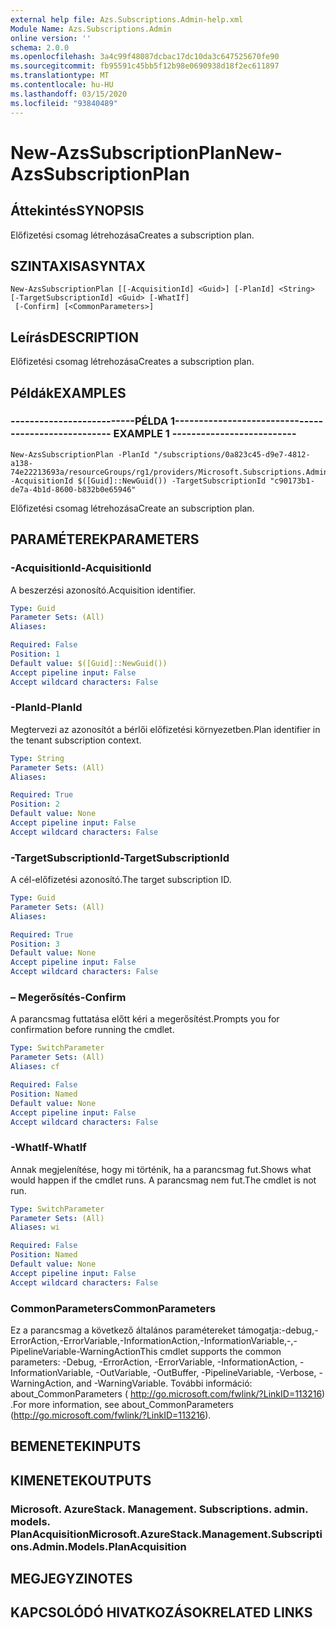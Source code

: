 ```yaml
---
external help file: Azs.Subscriptions.Admin-help.xml
Module Name: Azs.Subscriptions.Admin
online version: ''
schema: 2.0.0
ms.openlocfilehash: 3a4c99f48087dcbac17dc10da3c647525670fe90
ms.sourcegitcommit: fb95591c45bb5f12b98e0690938d18f2ec611897
ms.translationtype: MT
ms.contentlocale: hu-HU
ms.lasthandoff: 03/15/2020
ms.locfileid: "93840489"
---
```

# <span data-ttu-id="5299e-101">New-AzsSubscriptionPlan</span><span class="sxs-lookup"><span data-stu-id="5299e-101">New-AzsSubscriptionPlan</span></span>

## <span data-ttu-id="5299e-102">Áttekintés</span><span class="sxs-lookup"><span data-stu-id="5299e-102">SYNOPSIS</span></span>
<span data-ttu-id="5299e-103">Előfizetési csomag létrehozása</span><span class="sxs-lookup"><span data-stu-id="5299e-103">Creates a subscription plan.</span></span>

## <span data-ttu-id="5299e-104">SZINTAXISA</span><span class="sxs-lookup"><span data-stu-id="5299e-104">SYNTAX</span></span>

```
New-AzsSubscriptionPlan [[-AcquisitionId] <Guid>] [-PlanId] <String> [-TargetSubscriptionId] <Guid> [-WhatIf]
 [-Confirm] [<CommonParameters>]
```

## <span data-ttu-id="5299e-105">Leírás</span><span class="sxs-lookup"><span data-stu-id="5299e-105">DESCRIPTION</span></span>
<span data-ttu-id="5299e-106">Előfizetési csomag létrehozása</span><span class="sxs-lookup"><span data-stu-id="5299e-106">Creates a subscription plan.</span></span>

## <span data-ttu-id="5299e-107">Példák</span><span class="sxs-lookup"><span data-stu-id="5299e-107">EXAMPLES</span></span>

### <span data-ttu-id="5299e-108">--------------------------PÉLDA 1--------------------------</span><span class="sxs-lookup"><span data-stu-id="5299e-108">-------------------------- EXAMPLE 1 --------------------------</span></span>
```
New-AzsSubscriptionPlan -PlanId "/subscriptions/0a823c45-d9e7-4812-a138-74e22213693a/resourceGroups/rg1/providers/Microsoft.Subscriptions.Admin/plans/plan1" -AcquisitionId $([Guid]::NewGuid()) -TargetSubscriptionId "c90173b1-de7a-4b1d-8600-b832b0e65946"
```

<span data-ttu-id="5299e-109">Előfizetési csomag létrehozása</span><span class="sxs-lookup"><span data-stu-id="5299e-109">Create an subscription plan.</span></span>

## <span data-ttu-id="5299e-110">PARAMÉTEREK</span><span class="sxs-lookup"><span data-stu-id="5299e-110">PARAMETERS</span></span>

### <span data-ttu-id="5299e-111">-AcquisitionId</span><span class="sxs-lookup"><span data-stu-id="5299e-111">-AcquisitionId</span></span>
<span data-ttu-id="5299e-112">A beszerzési azonosító.</span><span class="sxs-lookup"><span data-stu-id="5299e-112">Acquisition identifier.</span></span>

```yaml
Type: Guid
Parameter Sets: (All)
Aliases: 

Required: False
Position: 1
Default value: $([Guid]::NewGuid())
Accept pipeline input: False
Accept wildcard characters: False
```

### <span data-ttu-id="5299e-113">-PlanId</span><span class="sxs-lookup"><span data-stu-id="5299e-113">-PlanId</span></span>
<span data-ttu-id="5299e-114">Megtervezi az azonosítót a bérlői előfizetési környezetben.</span><span class="sxs-lookup"><span data-stu-id="5299e-114">Plan identifier in the tenant subscription context.</span></span>

```yaml
Type: String
Parameter Sets: (All)
Aliases: 

Required: True
Position: 2
Default value: None
Accept pipeline input: False
Accept wildcard characters: False
```

### <span data-ttu-id="5299e-115">-TargetSubscriptionId</span><span class="sxs-lookup"><span data-stu-id="5299e-115">-TargetSubscriptionId</span></span>
<span data-ttu-id="5299e-116">A cél-előfizetési azonosító.</span><span class="sxs-lookup"><span data-stu-id="5299e-116">The target subscription ID.</span></span>

```yaml
Type: Guid
Parameter Sets: (All)
Aliases: 

Required: True
Position: 3
Default value: None
Accept pipeline input: False
Accept wildcard characters: False
```

### <span data-ttu-id="5299e-117">– Megerősítés</span><span class="sxs-lookup"><span data-stu-id="5299e-117">-Confirm</span></span>
<span data-ttu-id="5299e-118">A parancsmag futtatása előtt kéri a megerősítést.</span><span class="sxs-lookup"><span data-stu-id="5299e-118">Prompts you for confirmation before running the cmdlet.</span></span>

```yaml
Type: SwitchParameter
Parameter Sets: (All)
Aliases: cf

Required: False
Position: Named
Default value: None
Accept pipeline input: False
Accept wildcard characters: False
```

### <span data-ttu-id="5299e-119">-WhatIf</span><span class="sxs-lookup"><span data-stu-id="5299e-119">-WhatIf</span></span>
<span data-ttu-id="5299e-120">Annak megjelenítése, hogy mi történik, ha a parancsmag fut.</span><span class="sxs-lookup"><span data-stu-id="5299e-120">Shows what would happen if the cmdlet runs.</span></span>
<span data-ttu-id="5299e-121">A parancsmag nem fut.</span><span class="sxs-lookup"><span data-stu-id="5299e-121">The cmdlet is not run.</span></span>

```yaml
Type: SwitchParameter
Parameter Sets: (All)
Aliases: wi

Required: False
Position: Named
Default value: None
Accept pipeline input: False
Accept wildcard characters: False
```

### <span data-ttu-id="5299e-122">CommonParameters</span><span class="sxs-lookup"><span data-stu-id="5299e-122">CommonParameters</span></span>
<span data-ttu-id="5299e-123">Ez a parancsmag a következő általános paramétereket támogatja:-debug,-ErrorAction,-ErrorVariable,-InformationAction,-InformationVariable,-,-PipelineVariable-WarningAction</span><span class="sxs-lookup"><span data-stu-id="5299e-123">This cmdlet supports the common parameters: -Debug, -ErrorAction, -ErrorVariable, -InformationAction, -InformationVariable, -OutVariable, -OutBuffer, -PipelineVariable, -Verbose, -WarningAction, and -WarningVariable.</span></span> <span data-ttu-id="5299e-124">További információ: about_CommonParameters ( http://go.microsoft.com/fwlink/?LinkID=113216) .</span><span class="sxs-lookup"><span data-stu-id="5299e-124">For more information, see about_CommonParameters (http://go.microsoft.com/fwlink/?LinkID=113216).</span></span>

## <span data-ttu-id="5299e-125">BEMENETEK</span><span class="sxs-lookup"><span data-stu-id="5299e-125">INPUTS</span></span>

## <span data-ttu-id="5299e-126">KIMENETEK</span><span class="sxs-lookup"><span data-stu-id="5299e-126">OUTPUTS</span></span>

### <span data-ttu-id="5299e-127">Microsoft. AzureStack. Management. Subscriptions. admin. models. PlanAcquisition</span><span class="sxs-lookup"><span data-stu-id="5299e-127">Microsoft.AzureStack.Management.Subscriptions.Admin.Models.PlanAcquisition</span></span>

## <span data-ttu-id="5299e-128">MEGJEGYZI</span><span class="sxs-lookup"><span data-stu-id="5299e-128">NOTES</span></span>

## <span data-ttu-id="5299e-129">KAPCSOLÓDÓ HIVATKOZÁSOK</span><span class="sxs-lookup"><span data-stu-id="5299e-129">RELATED LINKS</span></span>

